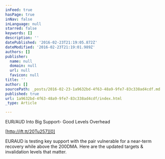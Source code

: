```yaml
---
inFeed: true
hasPage: true
inNav: false
inLanguage: null
starred: false
keywords: []
description: ''
datePublished: '2016-02-23T21:19:05.872Z'
dateModified: '2016-02-23T21:19:01.989Z'
authors: []
publisher:
  name: null
  domain: null
  url: null
  favicon: null
title: ''
author: []
sourcePath: _posts/2016-02-23-1a9632bd-4f63-48a9-9fe7-83c338ad4cdf.md
published: true
url: 1a9632bd-4f63-48a9-9fe7-83c338ad4cdf/index.html
_type: Article

---
```

EUR/AUD Into Big Support- Good Levels Overhead

[http://ift.tt/20Tu257][0]

EURAUD is testing key support with the pair vulnerable for a near-term recovery while above the 200DMA. Here are the updated targets & invalidation levels that matter.

[0]: http://ift.tt/20Tu257